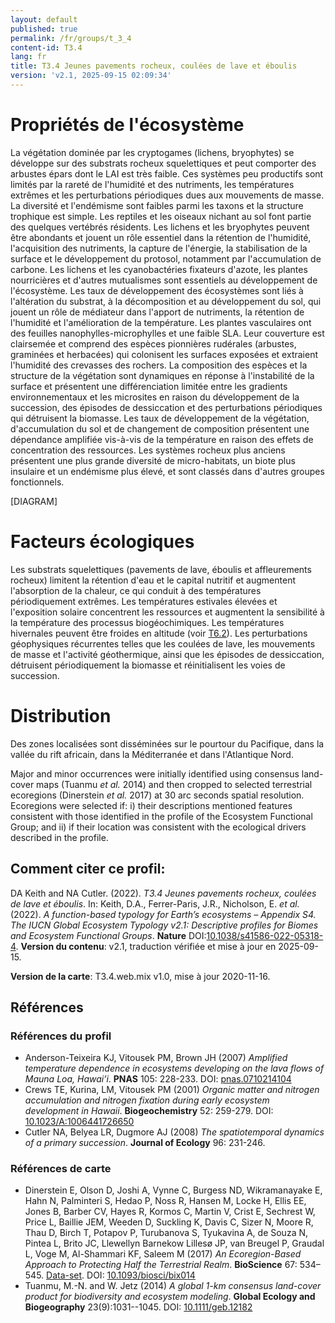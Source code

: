 ```yaml
---
layout: default
published: true
permalink: /fr/groups/t_3_4
content-id: T3.4
lang: fr
title: T3.4 Jeunes pavements rocheux, coulées de lave et éboulis
version: 'v2.1, 2025-09-15 02:09:34'
---
```




# Propriétés de l'écosystème
 
La végétation dominée par les cryptogames (lichens, bryophytes) se
développe sur des substrats rocheux squelettiques et peut comporter des
arbustes épars dont le LAI est très faible. Ces systèmes peu productifs
sont limités par la rareté de l\'humidité et des nutriments, les
températures extrêmes et les perturbations périodiques dues aux
mouvements de masse. La diversité et l\'endémisme sont faibles parmi les
taxons et la structure trophique est simple. Les reptiles et les oiseaux
nichant au sol font partie des quelques vertébrés résidents. Les lichens
et les bryophytes peuvent être abondants et jouent un rôle essentiel
dans la rétention de l\'humidité, l\'acquisition des nutriments, la
capture de l\'énergie, la stabilisation de la surface et le
développement du protosol, notamment par l\'accumulation de carbone. Les
lichens et les cyanobactéries fixateurs d\'azote, les plantes
nourricières et d\'autres mutualismes sont essentiels au développement
de l\'écosystème. Les taux de développement des écosystèmes sont liés à
l\'altération du substrat, à la décomposition et au développement du
sol, qui jouent un rôle de médiateur dans l\'apport de nutriments, la
rétention de l\'humidité et l\'amélioration de la température. Les
plantes vasculaires ont des feuilles nanophylles-microphylles et une
faible SLA. Leur couverture est clairsemée et comprend des espèces
pionnières rudérales (arbustes, graminées et herbacées) qui colonisent
les surfaces exposées et extraient l\'humidité des crevasses des
rochers. La composition des espèces et la structure de la végétation
sont dynamiques en réponse à l\'instabilité de la surface et présentent
une différenciation limitée entre les gradients environnementaux et les
microsites en raison du développement de la succession, des épisodes de
dessiccation et des perturbations périodiques qui détruisent la
biomasse. Les taux de développement de la végétation, d\'accumulation du
sol et de changement de composition présentent une dépendance amplifiée
vis-à-vis de la température en raison des effets de concentration des
ressources. Les systèmes rocheux plus anciens présentent une plus grande
diversité de micro-habitats, un biote plus insulaire et un endémisme
plus élevé, et sont classés dans d\'autres groupes fonctionnels.

[DIAGRAM]

# Facteurs écologiques
 
Les substrats squelettiques (pavements de lave, éboulis et affleurements
rocheux) limitent la rétention d\'eau et le capital nutritif et
augmentent l\'absorption de la chaleur, ce qui conduit à des
températures périodiquement extrêmes. Les températures estivales élevées
et l\'exposition solaire concentrent les ressources et augmentent la
sensibilité à la température des processus biogéochimiques. Les
températures hivernales peuvent être froides en altitude (voir [T6.2](/explore/groups/T6.2)).
Les perturbations géophysiques récurrentes telles que les coulées de
lave, les mouvements de masse et l\'activité géothermique, ainsi que les
épisodes de dessiccation, détruisent périodiquement la biomasse et
réinitialisent les voies de succession.
 
# Distribution
 
Des zones localisées sont disséminées sur le pourtour du Pacifique, dans
la vallée du rift africain, dans la Méditerranée et dans l\'Atlantique
Nord.

Major and minor occurrences were initially identified using consensus land-cover maps (Tuanmu _et al._ 2014) and then cropped to selected terrestrial ecoregions (Dinerstein _et al._ 2017) at 30 arc seconds spatial resolution. Ecoregions were selected if: i) their descriptions mentioned features consistent with those identified in the profile of the Ecosystem Functional Group; and ii) if their location was consistent with the ecological drivers described in the profile.

## Comment citer ce profil:

DA Keith and NA Cutler. (2022). *T3.4 Jeunes pavements rocheux, coulées de lave et éboulis*. In: Keith, D.A., Ferrer-Paris, J.R., Nicholson, E. *et al.* (2022). *A function-based typology for Earth’s ecosystems – Appendix S4. The IUCN Global Ecosystem Typology v2.1: Descriptive profiles for Biomes and Ecosystem Functional Groups*. **Nature** DOI:[10.1038/s41586-022-05318-4](https://doi.org/10.1038/s41586-022-05318-4).
**Version du contenu**: v2.1, traduction vérifiée et mise à jour en 2025-09-15.

**Version de la carte**: T3.4.web.mix v1.0, mise à jour 2020-11-16.

## Références

### Références du profil

* Anderson-Teixeira KJ, Vitousek PM, Brown JH  (2007) *Amplified temperature dependence in ecosystems developing on the lava flows of Mauna Loa, Hawai’i*. **PNAS** 105: 228-233. DOI: [pnas.0710214104](http://doi.org/pnas.0710214104)
* Crews TE, Kurina, LM, Vitousek PM  (2001) *Organic matter and nitrogen accumulation and nitrogen fixation during early ecosystem development in Hawaii*. **Biogeochemistry** 52: 259-279. DOI: [10.1023/A:1006441726650](http://doi.org/10.1023/A:1006441726650)
* Cutler NA, Belyea LR, Dugmore AJ  (2008) *The spatiotemporal dynamics of a primary succession*. **Journal of Ecology** 96: 231-246.

### Références de carte
* Dinerstein E, Olson D, Joshi A, Vynne C, Burgess ND, Wikramanayake E, Hahn N, Palminteri S, Hedao P, Noss R, Hansen M, Locke H, Ellis EE, Jones B, Barber CV, Hayes R, Kormos C, Martin V, Crist E, Sechrest W, Price L, Baillie JEM, Weeden D, Suckling K, Davis C, Sizer N, Moore R, Thau D, Birch T, Potapov P, Turubanova S, Tyukavina A, de Souza N, Pintea L, Brito JC, Llewellyn Barnekow Lillesø JP, van Breugel P, Graudal L, Voge M, Al-Shammari KF, Saleem M  (2017) *An Ecoregion-Based Approach to Protecting Half the Terrestrial Realm*. **BioScience** 67: 534–545. [Data-set](https://ecoregions2017.appspot.com/). DOI: [10.1093/biosci/bix014](http://doi.org/10.1093/biosci/bix014)
* Tuanmu, M.-N. and W. Jetz (2014) *A global 1-km consensus land-cover product for biodiversity and ecosystem modeling*. **Global Ecology and Biogeography** 23(9):1031--1045. DOI: [10.1111/geb.12182](http://doi.org/10.1111/geb.12182)

